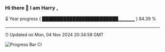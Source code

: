 ### Hi there 👋 I am Harry , 

⏳ Year progress { █████████████████████████▁▁▁▁▁ } 84.39 %

---

⏰ Updated on Mon, 04 Nov 2024 20:34:58 GMT

![Progress Bar CI](https://github.com/duykhang68/duykhang68/workflows/Progress%20Bar%20CI/badge.svg)
